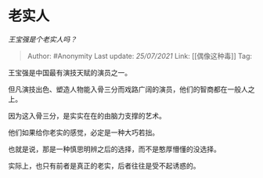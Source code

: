 # 老实人
*王宝强是个老实人吗？*

> Author: #Anonymity
> Last update: *25/07/2021* 
> Link: [[偶像这种毒]] 
> Tag: 


王宝强是中国最有演技天赋的演员之一。


但凡演技出色、塑造人物能入骨三分而戏路广阔的演员，他们的智商都在一般人之上。

  

因为这入骨三分，是实实在在的由脑力支撑的艺术。

  

他们如果给你老实的感觉，必定是一种大巧若拙。

  

也就是说，那是一种慎思明辨之后的选择，而不是憨厚懵懂的没选择。

  

实际上，也只有前者是真正的老实，后者往往是受不起诱惑的。